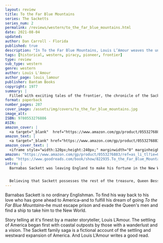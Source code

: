```yaml
---
layout: review
title: To the Far Blue Mountains
series: The Sacketts
series_num: 2
permalink: /reviews/western/to_the_far_blue_mountains.html
date: 2021-08-04
updated: 
author: Dan Carroll - Florida
published: true
description: "In To the Far Blue Mountains, Louis L’Amour weaves the unforgettable tale of a man who, after returning to his homeland, discovers that finding his way back to America may be impossible."
tags: [historical, western, piracy, pioneer, frontier]
type: review
sub_type: western
genre: western
author: Louis L'Amour
author_page: louis_lamour
publisher: Bantam Books
copyright: 1977
summary: |
  Filled with exciting tales of the frontier, the chronicle of the Sackett family is perhaps the crowning achievement of one of our greatest storytellers. In To the Far Blue Mountains, Louis L'Amour weaves an unforgettable tale of a man who journeys to his homeland – but discovers that finding his way back to America may be impossible....
format: paperback
number_pages: 287
cover_image: /assets/img/covers/to_the_far_blue_mountains.jpg
image_alt: 
ISBN: 9780553276886
ASIN: 
amazon_cover: |
  <a target="_blank"  href="https://www.amazon.com/gp/product/0553276883/ref=as_li_tl?ie=UTF8&camp=1789&creative=9325&creativeASIN=0553276883&linkCode=as2&tag=floridan21-20&linkId=bcf05147ef27097749339edab1443996"><img border="0" src="//ws-na.amazon-adsystem.com/widgets/q?_encoding=UTF8&MarketPlace=US&ASIN=0553276883&ServiceVersion=20070822&ID=AsinImage&WS=1&Format=_SL250_&tag=floridan21-20" ></a>
amazon_text: |
  <a target="_blank" href="https://www.amazon.com/gp/product/0553276883/ref=as_li_tl?ie=UTF8&camp=1789&creative=9325&creativeASIN=0553276883&linkCode=as2&tag=floridan21-20&linkId=d675ed25be9ac702087ac0eb55ea6c96">To the Far Blue Mountains (The Sacketts)</a>
amazon_cover_text: |
  <iframe style="width:120px;height:240px;" marginwidth="0" marginheight="0" scrolling="no" frameborder="0" src="//ws-na.amazon-adsystem.com/widgets/q?ServiceVersion=20070822&OneJS=1&Operation=GetAdHtml&MarketPlace=US&source=ac&ref=tf_til&ad_type=product_link&tracking_id=floridan21-20&marketplace=amazon&amp;region=US&placement=0553276883&asins=0553276883&linkId=773092a05de47dcb3597c54ba092cfd3&show_border=false&link_opens_in_new_window=false&price_color=333333&title_color=0066c0&bg_color=ffffff"></iframe>
amazon: "https://www.amazon.com/gp/product/0553276883/ref=as_li_tl?ie=UTF8&tag=floridan21-20&camp=1789&creative=9325&linkCode=as2&creativeASIN=0553276883&linkId=8af91014573f4c3e1583f7aa6234ff20"
web: "https://www.goodreads.com/book/show/822935.To_the_Far_Blue_Mountains"
intro: |
  Barnabas Sackett was leaving England to make his fortune in the New World. But as he settled his affairs, he learned that a royal warrant had been sworn out against him and that men were searching for him in every port. At issue were some rare gold coins Sackett had sold to finance his first trip to the Americas—coins believed to be part of a great treasure lost by King John years before.


  Believing that Sackett possesses the rest of the treasure, Queen Bess will stop at nothing to find him. If he’s caught, not only will his dream of a life in America be lost, but he will be brutally tortured and put to death on the gallows. 
---
```


Barnabas Sackett is no ordinary Englishman. To find his way back to his love who has gone ahead to America–and to fulfill his dream of going *To the Far Blue Mountains*–he must escape prison and evade the Queen's men and find a ship to take him to the New World.

Story telling at it's finest by a master storyteller, Louis L’Amour. The settling of America began first with coastal outposts by those with a wanderlust and a vision. The Sackett family saga is a fictional account of the settling and westward expansion of America. And Louis L’Amour writes a good read.
